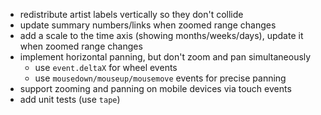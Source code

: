 * redistribute artist labels vertically so they don't collide
* update summary numbers/links when zoomed range changes
* add a scale to the time axis (showing months/weeks/days), update it when zoomed range changes
* implement horizontal panning, but don't zoom and pan simultaneously
  * use `event.deltaX` for wheel events
  * use `mousedown/mouseup/mousemove` events for precise panning
* support zooming and panning on mobile devices via touch events
* add unit tests (use `tape`)
